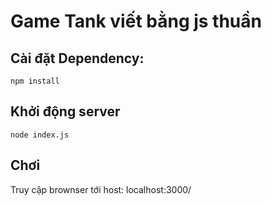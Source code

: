 # Game Tank viết bằng js thuần

## Cài đặt Dependency:
```
npm install
```

## Khởi động server
```
node index.js
```

## Chơi
Truy cập brownser tới host: localhost:3000/
